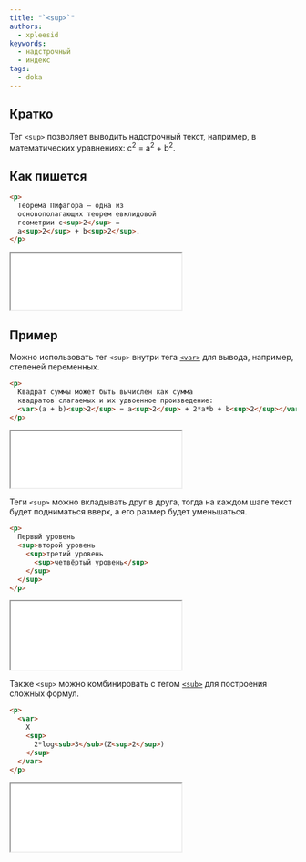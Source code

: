 ```yaml
---
title: "`<sup>`"
authors:
  - xpleesid
keywords:
  - надстрочный
  - индекс
tags:
  - doka
---
```


## Кратко

Тег `<sup>` позволяет выводить надстрочный текст, например, в математических уравнениях: c<sup>2</sup> = a<sup>2</sup> + b<sup>2</sup>.

## Как пишется

```html
<p>
  Теорема Пифагора — одна из
  основополагающих теорем евклидовой
  геометрии c<sup>2</sup> =
  a<sup>2</sup> + b<sup>2</sup>.
</p>
```

<iframe title="Теорема пифагора" src="demos/basic/" height="100"></iframe>

## Пример

Можно использовать тег `<sup>` внутри тега [`<var>`](/html/var) для вывода, например, степеней переменных.

```html
<p>
  Квадрат суммы может быть вычислен как сумма
  квадратов слагаемых и их удвоенное произведение:
  <var>(a + b)<sup>2</sup> = a<sup>2</sup> + 2*a*b + b<sup>2</sup></var>
</p>
```

<iframe title="Пример с математической формулой" src="demos/variables/" height="100"></iframe>

Теги `<sup>` можно вкладывать друг в друга, тогда на каждом шаге текст будет подниматься вверх, а его размер будет уменьшаться.

```html
<p>
  Первый уровень
  <sup>второй уровень
    <sup>третий уровень
      <sup>четвёртый уровень</sup>
    </sup>
  </sup>
</p>
```

<iframe title="Пример с математической формулой" src="demos/nested/" height="120"></iframe>

Также `<sup>` можно комбинировать с тегом [`<sub>`](/html/sub) для построения сложных формул.

```html
<p>
  <var>
    X
    <sup>
      2*log<sub>3</sub>(Z<sup>2</sup>)
    </sup>
  </var>
</p>
```

<iframe title="Пример с тегом sub" src="demos/sub/" height="120"></iframe>
